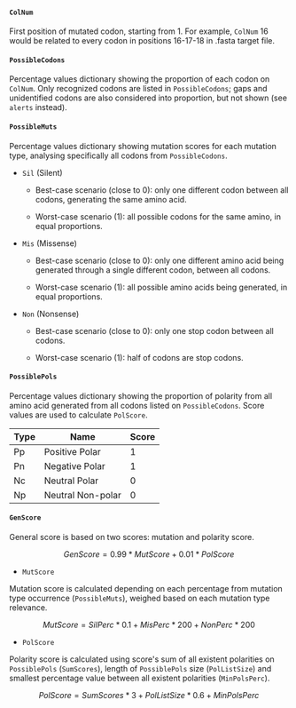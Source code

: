 #### `ColNum`

First position of mutated codon, starting from 1. For example, `ColNum` 16 would be related to every codon in positions 16-17-18 in .fasta target file.

#### `PossibleCodons`

Percentage values dictionary showing the proportion of each codon on `ColNum`. Only recognized codons are listed in `PossibleCodons`; gaps and unidentified codons are also considered into proportion, but not shown (see `alerts` instead).

#### `PossibleMuts`

Percentage values dictionary showing mutation scores for each mutation type, analysing specifically all codons from `PossibleCodons`.

* `Sil` (Silent)

  * Best-case scenario (close to 0): only one different codon between all codons, generating the same amino acid.

  * Worst-case scenario (1): all possible codons for the same amino, in equal proportions.

* `Mis` (Missense)

  * Best-case scenario (close to 0): only one different amino acid being generated through a single different codon, between all codons.

  * Worst-case scenario (1): all possible amino acids being generated, in equal proportions.

* `Non` (Nonsense)

  * Best-case scenario (close to 0): only one stop codon between all codons.

  * Worst-case scenario (1): half of codons are stop codons.

#### `PossiblePols`

Percentage values dictionary showing the proportion of polarity from all amino acid generated from all codons listed on `PossibleCodons`. Score values are used to calculate `PolScore`.

| Type | Name               | Score |
|------|--------------------|-------|
| Pp   | Positive Polar     | 1     |
| Pn   | Negative Polar     | 1     |
| Nc   | Neutral Polar      | 0     |
| Np   | Neutral Non\-polar | 0     |

#### `GenScore`

General score is based on two scores: mutation and polarity score.

```math
GenScore = 0.99*MutScore + 0.01*PolScore
```

* `MutScore`

Mutation score is calculated depending on each percentage from mutation type occurrence (`PossibleMuts`), weighed based on each mutation type relevance.

```math
MutScore = SilPerc*0.1 + MisPerc*200 + NonPerc*200
```

* `PolScore`

Polarity score is calculated using score's sum of all existent polarities on `PossiblePols` (`SumScores`), length of `PossiblePols` size (`PolListSize`) and smallest percentage value between all existent polarities (`MinPolsPerc`).

```math
PolScore = SumScores*3 + PolListSize*0.6 + MinPolsPerc
```